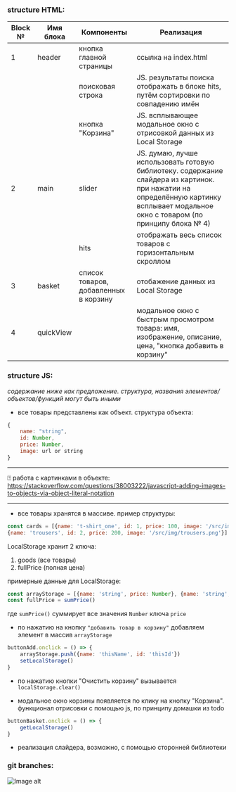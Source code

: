 ### structure HTML:
|Block №|Имя блока| Компоненты | Реализация|
|-------|---------|-------------------------------------|-----|
| 1     | header  | кнопка главной страницы             | ссылка на index.html
|       |         |поисковая строка                     |JS. результаты поиска отображать в блоке hits, путём сортировки по совпадению имён
|       |         |кнопка "Корзина"                     | JS. всплывающее модальное окно с отрисовкой данных из Local Storage
|2      |main     |slider                               | JS. думаю, лучше использовать готовую библиотеку. содержание слайдера из картинок. при нажатии на определённую картинку всплывает модальное окно с товаром (по принципу блока № 4)
|       |         |hits                                 | отображать весь список товаров с горизонтальным скроллом
|3      |basket   |список товаров, добавленных в корзину| отобажение данных из Local Storage 
|4      |quickView|                                     |модальное окно с быстрым просмотром товара: имя, изображение, описание, цена, "кнопка добавить в корзину"

### structure JS:
*содержание ниже как предложение. структура, названия элементов/объектов/функций могут быть иными*
- все товары представлены как объект. структура объекта:
```js
{
    name: "string",
    id: Number,
    price: Number,
    image: url or string
}
```
---
&#9072; работа с картинками в объекте:
https://stackoverflow.com/questions/38003222/javascript-adding-images-to-objects-via-object-literal-notation

---
- все товары хранятся в массиве. пример структуры:
```js
const cards = [{name: 't-shirt_one', id: 1, price: 100, image: '/src/img/t-shirt_1.png'}, 
{name: 'trousers', id: 2, price: 200, image: '/src/img/trousers.png'}]
```

LocalStorage хранит 2 ключа: 
1. goods (все товары)
2. fullPrice (полная цена)

примерные данные для LocalStorage: 
```js
const arrayStorage = [{name: 'string', price: Number}, {name: 'string', price: Number}]
const fullPrice = sumPrice()
```
где `sumPrice()`  суммирует все значения `Number` ключа `price`

- по нажатию на кнопку `"добавить товар в корзину"` добавляем элемент в массив `arrayStorage`
```js
buttonAdd.onclick = () => {
    arrayStorage.push({name: 'thisName', id: 'thisId'})
    setLocalStorage()
}
```

- по нажатию кнопки "Очистить корзину" вызывается `localStorage.clear()`

- модальное окно корзины появляется по клику на кнопку "Корзина". функционал отрисовки с помощью js, по принципу домашки из todo

```js
buttonBasket.onclick = () => {
    getLocalStorage()
}
```

- реализация слайдера, возможно, с помощью сторонней библиотеки

### git branches:
![Image alt](https://sun9-53.userapi.com/impg/D-yJdFwc0a8HjJvriINcpEB785ZQtArhrcGZhw/4O6Zc4AWMAE.jpg?size=580x440&quality=95&sign=e49b09deb3913da3ba7ba2b33e77eb36&type=album)
